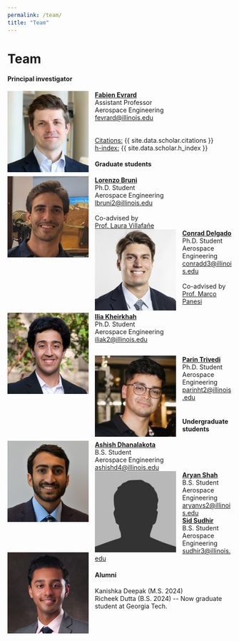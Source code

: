 ```yaml
---
permalink: /team/
title: "Team"
---
```


Team
============

#### Principal investigator

<div class="flex-container" style="margin-bottom: 0.8em">
  <div class="box">
    <img src="../assets/images/fabien.jpg" id="portrait" style="float: left; width: 13em; margin-right: 1em; object-fit: contain;"/>
    <a href="https://aerospace.illinois.edu/directory/profile/fevrard"><b>Fabien Evrard</b></a>
     <!-- <b><a style="color:#C84113" href="../cv/fevrard.pdf">[CV]</a></b> -->
     <br>
    Assistant Professor  <br>
    Aerospace Engineering  <br>
    <a href="mailto:fevrard@illinois.edu">fevrard@illinois.edu</a> <br><br>
    <a href="../cv/fevrard.pdf"><i class="ai ai-cv-square ai-2x"></i></a>
    <a href="https://scholar.google.com/citations?user=94-2c98AAAAJ&hl=en"><i class="ai ai-google-scholar-square ai-2x"></i></a>
    <a href="https://www.researchgate.net/profile/Fabien-Evrard"><i class="ai ai-researchgate-square ai-2x"></i></a>
    <a href="https://github.com/fabienevrard"><i class="fab fa-github-square fa-2x"></i></a>
    <a href="https://arxiv.org/search/?searchtype=author&query=Evrard%2C+F"><i class="ai ai-arxiv-square ai-2x"></i></a><br>
    <a href="https://scholar.google.com/citations?user=94-2c98AAAAJ&hl=en">Citations:</a> {{ site.data.scholar.citations }}<br>
    <a href="https://scholar.google.com/citations?user=94-2c98AAAAJ&hl=en">h-index:</a> {{ site.data.scholar.h_index }}
  </div>
  <div class="box">
  </div>
  <div class="box">
  </div>
</div>


#### Graduate students

<div class="flex-container" style="margin-bottom: 0.8em">
  <div class="box">
    <img src="../assets/images/lorenzo.jpg" id="portrait" style="float: left; width: 13em; margin-right: 1em; object-fit: contain;"/>
    <a href="."><b>Lorenzo Bruni</b></a><br>
    Ph.D. Student  <br>
    Aerospace Engineering  <br>
    <a href="mailto:lbruni2@illinois.edu">lbruni2@illinois.edu</a> <br> <br>
    Co-advised by <br> <a href="https://aerospace.illinois.edu/directory/profile/lvillafa">Prof. Laura Villafañe</a>
  </div>
  <div class="box">
    <img src="../assets/images/conrad.jpg" id="portrait" style="float: left; width: 13em; margin-right: 1em; object-fit: contain;"/>
    <a href="."><b>Conrad Delgado</b></a><br>
    Ph.D. Student <br>
    Aerospace Engineering  <br>
    <a href="mailto:conradd3@illinois.edu">conradd3@illinois.edu</a> <br> <br>
    Co-advised by <br><a href="https://aerospace.illinois.edu/directory/profile/mpanesi">Prof. Marco Panesi</a> <br> <br>
  </div>
  <div class="box">
    <img src="../assets/images/ilia.jpg" id="portrait" style="float: left; width: 13em; margin-right: 1em; object-fit: contain;"/>
    <a href="."><b>Ilia Kheirkhah</b></a><br>
    Ph.D. Student  <br>
    Aerospace Engineering  <br>
    <a href="mailto:iliak2@illinois.edu">iliak2@illinois.edu</a><br> <br>
  </div>
</div>
<div class="flex-container" style="margin-bottom: 0.8em">
  <div class="box">
    <img src="../assets/images/parin.jpg" id="portrait" style="float: left; width: 13em; margin-right: 1em; object-fit: contain;"/>
    <a href="."><b>Parin Trivedi</b></a><br>
    Ph.D. Student  <br>
    Aerospace Engineering  <br>
    <a href="mailto:parinht2@illinois.edu">parinht2@illinois.edu</a><br> <br>
  </div>
  <div class="box">
    <!-- <img src="../assets/images/conrad.jpg" id="portrait" style="float: left; width: 13em; margin-right: 1em; object-fit: contain;"/>
    <a href="."><b>Conrad Delgado</b></a><br>
    Ph.D. Student <br>
    Aerospace Engineering  <br>
    <a href="mailto:conradd3@illinois.edu">conradd3@illinois.edu</a> <br> <br>
    Co-advised by <br><a href="https://aerospace.illinois.edu/directory/profile/mpanesi">Prof. Marco Panesi</a> -->
  </div>
</div>


#### Undergraduate students

<style>
#portrait {
    filter: none; /* grayscale(100%); */
    -webkit-filter: grayscale(0); /*grayscale(100%);*/
}

#portrait:hover {
    filter: none;
    -webkit-filter: grayscale(0);
}
</style>

<div class="flex-container" style="margin-bottom: 0.8em">
   <div class="box">
    <img src="../assets/images/ashish.jpg" id="portrait" style="float: left; width: 13em; margin-right: 1em; object-fit: contain;"/>
    <a href="."><b>Ashish Dhanalakota</b></a><br>
    B.S. Student  <br>
    Aerospace Engineering  <br>
    <a href="mailto:ashishd4@illinois.edu">ashishd4@illinois.edu</a>
  </div>
   <div class="box">
    <img src="../assets/images/bio-photo.jpg" id="portrait" style="float: left; width: 13em; margin-right: 1em; object-fit: contain;"/>
    <a href="."><b>Aryan Shah</b></a><br>
    B.S. Student  <br>
    Aerospace Engineering  <br>
    <a href="mailto:student1@illinois.edu">aryanvs2@illinois.edu</a>
  </div>
  <div class="box">
    <img src="../assets/images/sid.jpg" id="portrait" style="float: left; width: 13em; margin-right: 1em; object-fit: contain;"/>
    <a href="."><b>Sid Sudhir</b></a><br>
    B.S. Student  <br>
    Aerospace Engineering  <br>
    <a href="mailto:sudhir3@illinois.edu">sudhir3@illinois.edu</a>
  </div>
</div>

#### Alumni

Kanishka Deepak (M.S. 2024)<br>
Richeek Dutta (B.S. 2024) -- Now graduate student at Georgia Tech.

  <!-- <div class="box">
    <img src="../assets/images/kanishka.jpg" id="portrait" style="float: left; width: 13em; margin-right: 1em; object-fit: contain;"/>
    <a href="."><b>Kanishka Deepak</b></a><br>
    M.S. Student  <br>
    Aerospace Engineering  <br>
    <a href="mailto:kdeepak2@illinois.edu">kdeepak2@illinois.edu</a>
  </div> -->
   <!-- <div class="box">
    <img src="../assets/images/bio-photo.jpg" id="portrait" style="float: left; width: 13em; margin-right: 1em; object-fit: contain;"/>
    <a href="."><b>Richeek Dutta</b></a><br>
    B.S. Student  <br>
    Aerospace Engineering  <br>
    <a href="mailto:student1@illinois.edu">richeek2@illinois.edu</a>
  </div> -->
